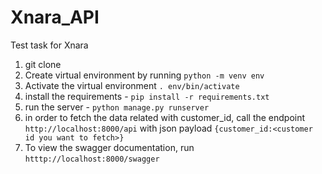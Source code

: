 # Xnara_API
Test task for Xnara


1. git clone
2. Create virtual environment by running ``python -m venv env``
3. Activate the virtual environment ``. env/bin/activate``
4. install the requirements - ``pip install -r requirements.txt``
5. run the server - ``python manage.py runserver``
6. in order to fetch the data related with customer_id, call the endpoint ``http://localhost:8000/api`` with json payload ``{customer_id:<customer id you want to fetch>}``
7. To view the swagger documentation, run ``htttp://localhost:8000/swagger``
